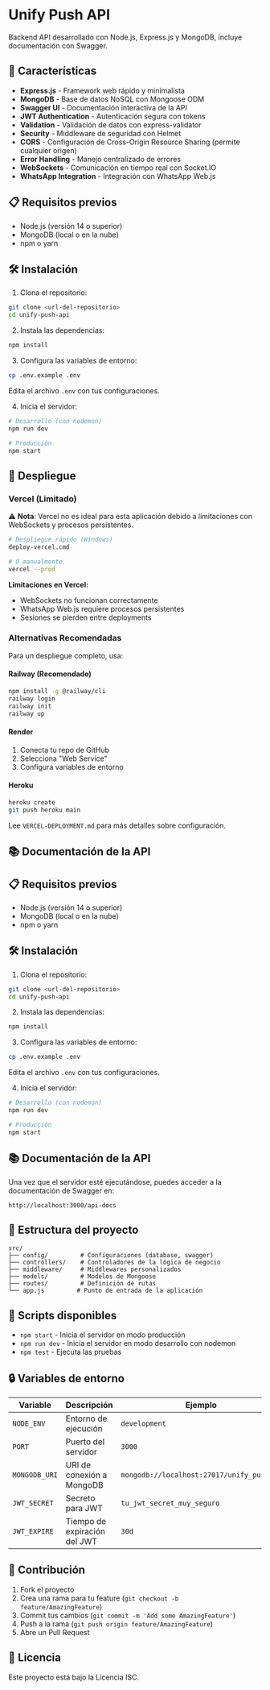 # Unify Push API

Backend API desarrollado con Node.js, Express.js y MongoDB, incluye documentación con Swagger.

## 🚀 Características

- **Express.js** - Framework web rápido y minimalista
- **MongoDB** - Base de datos NoSQL con Mongoose ODM
- **Swagger UI** - Documentación interactiva de la API
- **JWT Authentication** - Autenticación segura con tokens
- **Validation** - Validación de datos con express-validator
- **Security** - Middleware de seguridad con Helmet
- **CORS** - Configuración de Cross-Origin Resource Sharing (permite cualquier origen)
- **Error Handling** - Manejo centralizado de errores
- **WebSockets** - Comunicación en tiempo real con Socket.IO
- **WhatsApp Integration** - Integración con WhatsApp Web.js

## 📋 Requisitos previos

- Node.js (versión 14 o superior)
- MongoDB (local o en la nube)
- npm o yarn

## 🛠️ Instalación

1. Clona el repositorio:
```bash
git clone <url-del-repositorio>
cd unify-push-api
```

2. Instala las dependencias:
```bash
npm install
```

3. Configura las variables de entorno:
```bash
cp .env.example .env
```
Edita el archivo `.env` con tus configuraciones.

4. Inicia el servidor:
```bash
# Desarrollo (con nodemon)
npm run dev

# Producción
npm start
```

## 🚀 Despliegue

### Vercel (Limitado)
⚠️ **Nota**: Vercel no es ideal para esta aplicación debido a limitaciones con WebSockets y procesos persistentes.

```bash
# Despliegue rápido (Windows)
deploy-vercel.cmd

# O manualmente
vercel --prod
```

**Limitaciones en Vercel:**
- WebSockets no funcionan correctamente
- WhatsApp Web.js requiere procesos persistentes
- Sesiones se pierden entre deployments

### Alternativas Recomendadas

Para un despliegue completo, usa:

#### Railway (Recomendado)
```bash
npm install -g @railway/cli
railway login
railway init
railway up
```

#### Render
1. Conecta tu repo de GitHub
2. Selecciona "Web Service"
3. Configura variables de entorno

#### Heroku
```bash
heroku create
git push heroku main
```

Lee `VERCEL-DEPLOYMENT.md` para más detalles sobre configuración.

## 📚 Documentación de la API

## 📋 Requisitos previos

- Node.js (versión 14 o superior)
- MongoDB (local o en la nube)
- npm o yarn

## 🛠️ Instalación

1. Clona el repositorio:
```bash
git clone <url-del-repositorio>
cd unify-push-api
```

2. Instala las dependencias:
```bash
npm install
```

3. Configura las variables de entorno:
```bash
cp .env.example .env
```
Edita el archivo `.env` con tus configuraciones.

4. Inicia el servidor:
```bash
# Desarrollo (con nodemon)
npm run dev

# Producción
npm start
```

## 📚 Documentación de la API

Una vez que el servidor esté ejecutándose, puedes acceder a la documentación de Swagger en:

```
http://localhost:3000/api-docs
```

## 📁 Estructura del proyecto

```
src/
├── config/         # Configuraciones (database, swagger)
├── controllers/    # Controladores de la lógica de negocio
├── middleware/     # Middlewares personalizados
├── models/         # Modelos de Mongoose
├── routes/         # Definición de rutas
└── app.js         # Punto de entrada de la aplicación
```

## 🔧 Scripts disponibles

- `npm start` - Inicia el servidor en modo producción
- `npm run dev` - Inicia el servidor en modo desarrollo con nodemon
- `npm test` - Ejecuta las pruebas

## 🔒 Variables de entorno

| Variable | Descripción | Ejemplo |
|----------|-------------|---------|
| `NODE_ENV` | Entorno de ejecución | `development` |
| `PORT` | Puerto del servidor | `3000` |
| `MONGODB_URI` | URI de conexión a MongoDB | `mongodb://localhost:27017/unify_push_db` |
| `JWT_SECRET` | Secreto para JWT | `tu_jwt_secret_muy_seguro` |
| `JWT_EXPIRE` | Tiempo de expiración del JWT | `30d` |

## 🤝 Contribución

1. Fork el proyecto
2. Crea una rama para tu feature (`git checkout -b feature/AmazingFeature`)
3. Commit tus cambios (`git commit -m 'Add some AmazingFeature'`)
4. Push a la rama (`git push origin feature/AmazingFeature`)
5. Abre un Pull Request

## 📄 Licencia

Este proyecto está bajo la Licencia ISC.